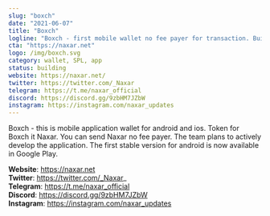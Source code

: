 ```yaml
---
slug: "boxch"
date: "2021-06-07"
title: "Boxch"
logline: "Boxch - first mobile wallet no fee payer for transaction. Built on Solana."
cta: "https://naxar.net"
logo: /img/boxch.svg
category: wallet, SPL, app 
status: building
website: https://naxar.net/
twitter: https://twitter.com/_Naxar
telegram: https://t.me/naxar_official
discord: https://discord.gg/9zbHM7JZbW
instagram: https://instagram.com/naxar_updates
---
```


Boxch - this is mobile application wallet for android and ios. Token for Boxch it Naxar. You can send Naxar no fee payer.
The team plans to actively develop the application. The first stable version for android is now available in Google Play.

<b>Website</b>: https://naxar.net </br>
<b>Twitter</b>: https://twitter.com/_Naxar_ </br>
<b>Telegram</b>: https://t.me/naxar_official </br>
<b>Discord</b>: https://discord.gg/9zbHM7JZbW </br>
<b>Instagram</b>: https://instagram.com/naxar_updates </br>